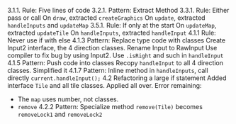3.1.1. Rule: Five lines of code
3.2.1. Pattern: Extract Method
3.3.1. Rule: Either pass or call
On `draw`, extracted `createGraphics`
On `update`, extracted `handleInputs` and `updateMap`
3.5.1. Rule: If only at the start
On `updateMap`, extracted `updateTile`
On `handleInputs`, extracted `handleInput`
4.1.1 Rule: Never use if with else
4.1.3 Pattern: Replace type code with classes
Create Input2 interface, the 4 direction classes.
Rename Input to RawInput
Use compiler to fix bug by using Input2.
Use `.isRight` and such in `handleInput`
4.1.5 Pattern: Push code into classes
Recopy `handleInput` to all 4 direction classes.
Simplified it
4.1.7 Pattern: Inline method
in `handleInputs`, call directly `current.handleInput();`
4.2 Refactoring a large if statement
Added interface `Tile` and all tile classes. Applied all over.
Error remaining:
- The `map` uses number, not classes.
- `remove`
4.2.2 Pattern: Specialize method
`remove(Tile)` becomes `removeLock1` and `removeLock2`